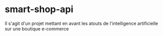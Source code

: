 # smart-shop-api
Il s'agit d'un projet mettant en avant les atouts de l'intelligence artificielle sur une boutique e-commerce
